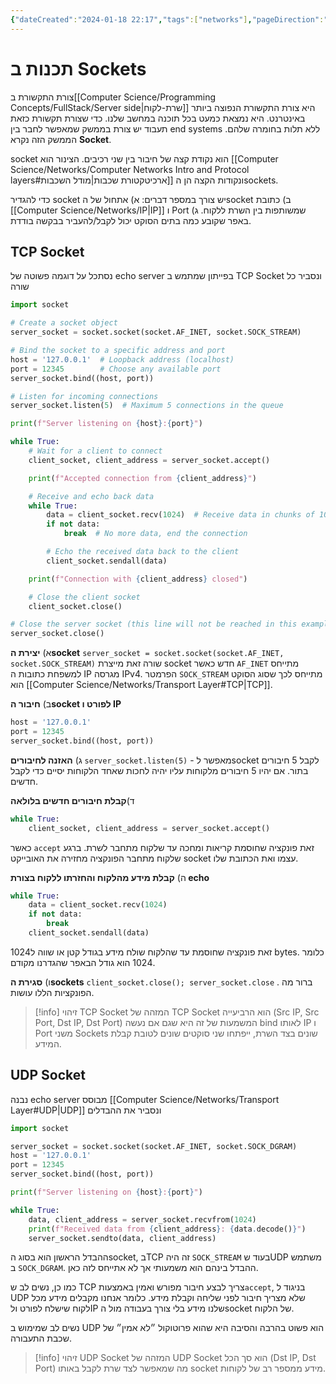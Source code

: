 ```yaml
---
{"dateCreated":"2024-01-18 22:17","tags":["networks"],"pageDirection":"rtl","dg-publish":true,"permalink":"/computer-science/networks/socket-programming/","dgPassFrontmatter":true}
---
```


# תכנות ב Sockets 
צורת התקשורת ב[[Computer Science/Programming Concepts/FullStack/Server side\|שרת-לקוח]] היא צורת התקשורת הנפוצה ביותר באינטרנט. היא נמצאת כמעט בכל תוכנה במחשב שלנו. 
כדי שצורת תקשורת כזאת תעבוד יש צורת בממשק שמאפשר לחבר בין end systems ללא תלות בחומרה שלהם. הממשק הזה נקרא __Socket__.

socket הוא נקודת קצה של חיבור בין שני רכיבים. הצינור הוא [[Computer Science/Networks/Computer Networks Intro and Protocol layers#ארכיטקטורת שכבות\|מודל השכבות]] ונקודות הקצה הן הsockets. 

כדי להגדיר socket יש צורך במספר דברים:
א) אתחול של הsocket
ב) כתובת [[Computer Science/Networks/IP\|IP]] ו Port שמשותפות בין השרת ללקוח.
ג) באפר שקובע כמה בתים הסוקט יכול לקבל/להעביר בבקשה בודדת.

## TCP Socket
נסתכל על דוגמה פשוטה של echo server בפייתון שמתמש ב TCP Socket ונסביר כל שורה

```Python
import socket

# Create a socket object
server_socket = socket.socket(socket.AF_INET, socket.SOCK_STREAM)

# Bind the socket to a specific address and port
host = '127.0.0.1'  # Loopback address (localhost)
port = 12345        # Choose any available port
server_socket.bind((host, port))

# Listen for incoming connections
server_socket.listen(5)  # Maximum 5 connections in the queue

print(f"Server listening on {host}:{port}")

while True:
    # Wait for a client to connect
    client_socket, client_address = server_socket.accept()

    print(f"Accepted connection from {client_address}")

    # Receive and echo back data
    while True:
        data = client_socket.recv(1024)  # Receive data in chunks of 1024 bytes
        if not data:
            break  # No more data, end the connection

        # Echo the received data back to the client
        client_socket.sendall(data)

    print(f"Connection with {client_address} closed")

    # Close the client socket
    client_socket.close()

# Close the server socket (this line will not be reached in this example)
server_socket.close()

```

א) __יצירת הsocket__
`server_socket = socket.socket(socket.AF_INET, socket.SOCK_STREAM)`
שורה זאת מייצרת socket חדש כאשר `AF_INET` מתייחס למשפחת כתובות ה IP מגרסה IPv4.
הפרמטר `SOCK_STREAM` מתייחס לכך שסוג הסוקט הוא [[Computer Science/Networks/Transport Layer#TCP\|TCP]].

ב) __חיבור הsocket לפורט ו IP__
```Python
host = '127.0.0.1'
port = 12345
server_socket.bind((host, port))
```

ג) __האזנה לחיבורים__
`server_socket.listen(5)` - מאפשר לsocket לקבל 5 חיבורים בתור. אם יהיו 5 חיבורים מלקוחות עליו יהיה לחכות שאחד הלקוחות יסיים כדי לקבל חדשים.

ד)__קבלת חיבורים חדשים בלולאה__
```Python
while True:
    client_socket, client_address = server_socket.accept()
```
כאשר `accept` זאת פונקציה שחוסמת קריאות ומחכה עד שלקוח מתחבר לשרת. ברגע שלקוח מתחבר הפונקציה מחזירה את האובייקט socket עצמו ואת הכתובת שלו. 

ה) __קבלת מידע מהלקוח והחזרתו ללקוח בצורת echo__
```Python
while True:
    data = client_socket.recv(1024)
    if not data:
        break
    client_socket.sendall(data)
```
זאת פונקציה שחוסמת עד שהלקוח שולח מידע בגודל קטן או שווה ל$1024$ bytes. כלומר $1024$ הוא גודל הבאפר שהגדרנו מקודם.

ו) __סגירת הsockets__
`client_socket.close(); server_socket.close` .
ברור מה הפונקציות הללו עושות.


>[!info] זיהוי TCP Socket
>המזהה של TCP Socket הוא הרביעייה $(\text{Src IP, Src Port, Dst IP, Dst Port})$ המשמעות של זה היא שגם אם נעשה bind לאותו IP ו Port משני Sockets שונים בצד השרת, ייפתחו שני סוקטים שונים לטובת קבלת המידע.
## UDP Socket 
נבנה echo server מבוסס [[Computer Science/Networks/Transport Layer#UDP\|UDP]] ונסביר את ההבדלים

```Python
import socket

server_socket = socket.socket(socket.AF_INET, socket.SOCK_DGRAM)
host = '127.0.0.1'
port = 12345
server_socket.bind((host, port))

print(f"Server listening on {host}:{port}")

while True:
    data, client_address = server_socket.recvfrom(1024)
    print(f"Received data from {client_address}: {data.decode()}")
    server_socket.sendto(data, client_address)
```

ההבדל הראשון הוא בסוג הsocket, בTCP זה היה `SOCK_STREAM` בעוד שUDP משתמש ב `SOCK_DGRAM`. ההבדל בינהם הוא משמעותי אך לא אתייחס לזה כאן. 

כמו כן, נשים לב ש TCP צריך לבצע חיבור מפורש ואמין באמצעות`accept`, בניגוד ל UDP שלא מצריך חיבור לפני שליחה וקבלת מידע. כלומר אנחנו מקבלים מידע מכל לקוח שישלח לפורט ולIP שלנו מידע בלי צורך בעבודה מול הsocket של הלקוח.

נשים לב שמימוש ב UDP הוא פשוט בהרבה והסיבה היא שהוא פרוטוקול ״לא אמין״ של שכבת התעבורה.


>[!info] זיהוי UDP Socket
>המזהה של UDP Socket הוא סך הכל $(\text{Dst IP, Dst Port})$  מה שמאפשר לצד שרת לקבל באותו socket מידע ממספר רב של לקוחות.

